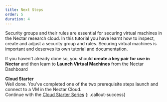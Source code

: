```yaml
---
title: Next Steps
order: 5
duration: 4
---
```


Security groups and their rules are essential for securing virtual machines in the Nectar research cloud. In this tutorial you have learnt how to inspect, create and adjust a security group and rules. Securing virtual machines is important and deserves its own tutorial and documentation. 

If you haven't already done so, you should **create a key pair for use in Nectar** and then learn to **Launch Virtual Machines** from the Nectar Dashboard

**Cloud Starter**<br/>
Well done. You've completed one of the two prerequisite steps launch and connect to a VM in the Nectar Cloud.<br/>Continue with the [Cloud Starter Series](/cloud-starter/02-tutorials)
{: .callout-success}